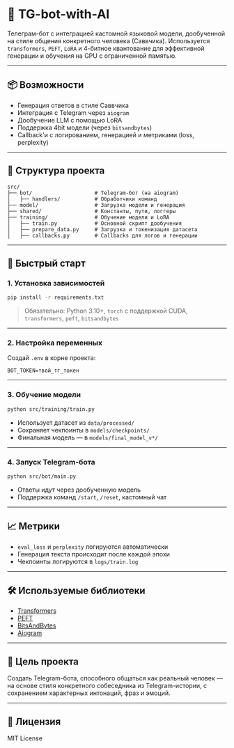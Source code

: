 # 🤖 TG-bot-with-AI

Телеграм-бот с интеграцией кастомной языковой модели, дообученной на стиле общения конкретного человека (Саввчика). Используется `transformers`, `PEFT`, `LoRA` и 4-битное квантование для эффективной генерации и обучения на GPU с ограниченной памятью.

---

## 📦 Возможности

- Генерация ответов в стиле Саввчика
- Интеграция с Telegram через `aiogram`
- Дообучение LLM с помощью LoRA
- Поддержка 4bit модели (через `bitsandbytes`)
- Callback'и с логированием, генерацией и метриками (loss, perplexity)

---

## 🧱 Структура проекта

```
src/
├── bot/                    # Telegram-бот (на aiogram)
│   ├── handlers/           # Обработчики команд
├── model/                  # Загрузка модели и генерация
├── shared/                 # Константы, пути, логгеры
├── training/               # Обучение модели и LoRA
│   ├── train.py            # Основной скрипт дообучения
│   ├── prepare_data.py     # Загрузка и токенизация датасета
│   ├── callbacks.py        # Callbacks для логов и генерации
```

---

## 🚀 Быстрый старт

### 1. Установка зависимостей

```bash
pip install -r requirements.txt
```

> Обязательно: Python 3.10+, `torch` с поддержкой CUDA, `transformers`, `peft`, `bitsandbytes`

---

### 2. Настройка переменных

Создай `.env` в корне проекта:

```
BOT_TOKEN=твой_тг_токен
```

---

### 3. Обучение модели

```bash
python src/training/train.py
```

- Использует датасет из `data/processed/`
- Сохраняет чекпоинты в `models/checkpoints/`
- Финальная модель — в `models/final_model_v*/`

---

### 4. Запуск Telegram-бота

```bash
python src/bot/main.py
```

- Ответы идут через дообученную модель
- Поддержка команд `/start`, `/reset`, кастомный чат

---

## 📈 Метрики

- `eval_loss` и `perplexity` логируются автоматически
- Генерация текста происходит после каждой эпохи
- Чекпоинты логируются в `logs/train.log`

---

## 🛠 Используемые библиотеки

- [Transformers](https://github.com/huggingface/transformers)
- [PEFT](https://github.com/huggingface/peft)
- [BitsAndBytes](https://github.com/TimDettmers/bitsandbytes)
- [Aiogram](https://github.com/aiogram/aiogram)

---

## 🧠 Цель проекта

Создать Telegram-бота, способного общаться как реальный человек — на основе стиля конкретного собеседника из Telegram-истории, с сохранением характерных интонаций, фраз и эмоций.

---

## 📄 Лицензия

MIT License